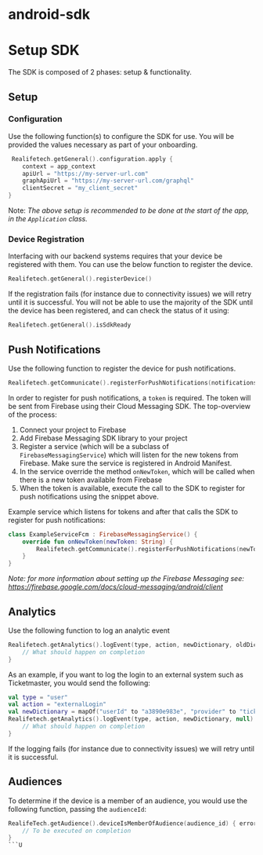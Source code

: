 # android-sdk

# Setup SDK

The SDK is composed of 2 phases: setup & functionality.

## Setup

### Configuration

Use the following function(s) to configure the SDK for use. You will be provided the values necessary as part of your
onboarding.

```kotlin
 Realifetech.getGeneral().configuration.apply {
    context = app_context
    apiUrl = "https://my-server-url.com"
    graphApiUrl = "https://my-server-url.com/graphql"
    clientSecret = "my_client_secret"
}
```

Note: _The above setup is recommended to be done at the start of the app, in the `Application` class._

### Device Registration

Interfacing with our backend systems requires that your device be registered with them. You can use the below function
to register the device.

```kotlin
Realifetech.getGeneral().registerDevice()
```

If the registration fails (for instance due to connectivity issues) we will retry until it is successful. You will not
be able to use the majority of the SDK until the device has been registered, and can check the status of it using:

```kotlin
Realifetech.getGeneral().isSdkReady
```

## Push Notifications

Use the following function to register the device for push notifications.

```kotlin
Realifetech.getCommunicate().registerForPushNotifications(notifications_token)
```

In order to register for push notifications, a `token` is required. The token will be sent from Firebase using their
Cloud Messaging SDK. The top-overview of the process:

1. Connect your project to Firebase
2. Add Firebase Messaging SDK library to your project
3. Register a service (which will be a subclass of `FirebaseMessagingService`) which will listen for the new tokens from
   Firebase. Make sure the service is registered in Android Manifest.
4. In the service override the method `onNewToken`, which will be called when there is a new token available from
   Firebase
5. When the token is available, execute the call to the SDK to register for push notifications using the snippet above.

Example service which listens for tokens and after that calls the SDK to register for push notifications:

```kotlin
class ExampleServiceFcm : FirebaseMessagingService() {
    override fun onNewToken(newToken: String) {
        Realifetech.getCommunicate().registerForPushNotifications(newToken)
    }
}
```

_Note: for more information about setting up the Firebase Messaging
see: https://firebase.google.com/docs/cloud-messaging/android/client_

## Analytics

Use the following function to log an analytic event

```kotlin
Realifetech.getAnalytics().logEvent(type, action, newDictionary, oldDictionary) { error ->
    // What should happen on completion 
}
```

As an example, if you want to log the login to an external system such as Ticketmaster, you would send the following:

```kotlin
val type = "user"
val action = "externalLogin"
val newDictionary = mapOf("userId" to "a3890e983e", "provider" to "ticketmaster")
Realifetech.getAnalytics().logEvent(type, action, newDictionary, null) { error ->
    // What should happen on completion 
}
```

If the logging fails (for instance due to connectivity issues) we will retry until it is successful.

## Audiences

To determine if the device is a member of an audience, you would use the following function, passing the `audienceId`:

```kotlin
RealifeTech.getAudience().deviceIsMemberOfAudience(audience_id) { error, doesBelong ->
    // To be executed on completion
}
```U